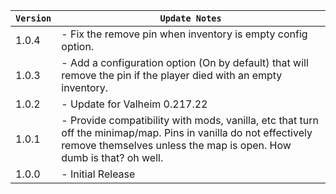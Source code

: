 | `Version` | `Update Notes`                                                                                                                                                                         |
|-----------|----------------------------------------------------------------------------------------------------------------------------------------------------------------------------------------|
| 1.0.4     | - Fix the remove pin when inventory is empty config option.                                                                                                                            |
| 1.0.3     | - Add a configuration option (On by default) that will remove the pin if the player died with an empty inventory.                                                                      |
| 1.0.2     | - Update for Valheim 0.217.22                                                                                                                                                          |
| 1.0.1     | - Provide compatibility with mods, vanilla, etc that turn off the minimap/map. Pins in vanilla do not effectively remove themselves unless the map is open. How dumb is that? oh well. |
| 1.0.0     | - Initial Release                                                                                                                                                                      |
